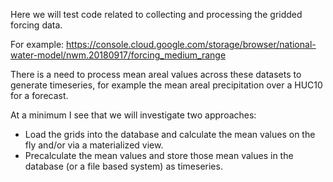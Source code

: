 Here we will test code related to collecting and processing the gridded forcing data.

For example: https://console.cloud.google.com/storage/browser/national-water-model/nwm.20180917/forcing_medium_range

There is a need to process mean areal values across these datasets to generate timeseries, for example the mean areal precipitation over a HUC10 for a forecast.

At a minimum I see that we will investigate two approaches:

- Load the grids into the database and calculate the mean values on the fly and/or via a materialized view.
- Precalculate the mean values and store those mean values in the database (or a file based system) as timeseries.